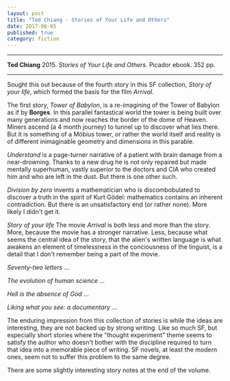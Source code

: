 ```yaml
---
layout: post
title: "Ted Chiang - Stories of Your Life and Others"
date: 2017-06-05
published: true
category: fiction
---
```


***
<b>Ted Chiang</b> 2015. _Stories of Your Life and Others_. Picador ebook. 352 pp.

***

  
Sought this out because of the fourth story in this SF collection, _Story of your life_, which formed the basis for the film _Arrival_. 

The first story, _Tower of Babylon_,  is a re-imagining of the Tower of Babylon as if by **Borges**.  In this parallel fantastical world the tower is being built over many generations and now reaches the border of the dome of Heaven.  Miners ascend (a 4 month journey) to tunnel up to discover what lies there.  But it is something of a Möbius tower, or rather the world itself and reality is of different inimaginable geometry and dimensions in this parable.  

_Understand_ is a page-turner narrative of a patient with brain damage from a near-drowning.  Thanks to a new drug he is not only repaired but made mentally superhuman, vastly superior to the doctors and CIA who created him and who are left in the dust.  But there is one other such.

_Division by zero_ invents a mathematician who is discombobulated to discover a truth in the spirit of Kurt Gödel: mathematics contains an inherent contradiction.  But there is an unsatisfactory end (or rather none). More likely I didn't get it.

_Story of your life_ The movie _Arrival_ is both less and more than the story.  More, because the movie has a stronger narrative.  Less, because what seems the central idea of the story, that the alien's written language is what awakens an element of timelessness in the conciousness of the linguist, is a detail that I don't remember being a part of the movie.

_Seventy-two letters_ ...

_The evolution of human science_ ...

_Hell is the absence of God_ ...

_Liking what you see: a documentary_ ...

The enduring impression from this collection of stories is while the ideas are interesting, they are not backed up by strong writing.  Like so much SF, but especially short stories where the "thought experiment" theme seems to satisfy the author who doesn't bother with the discipline required to turn that idea into a memorable piece of writing.  SF novels, at least the modern ones, seem not to suffer this problem to the same degree. 

There are some slightly interesting story notes at the end of the volume.  

